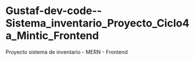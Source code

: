 # Gustaf-dev-code--Sistema_inventario_Proyecto_Ciclo4a_Mintic_Frontend
Proyecto sistema de inventario - MERN - Frontend
